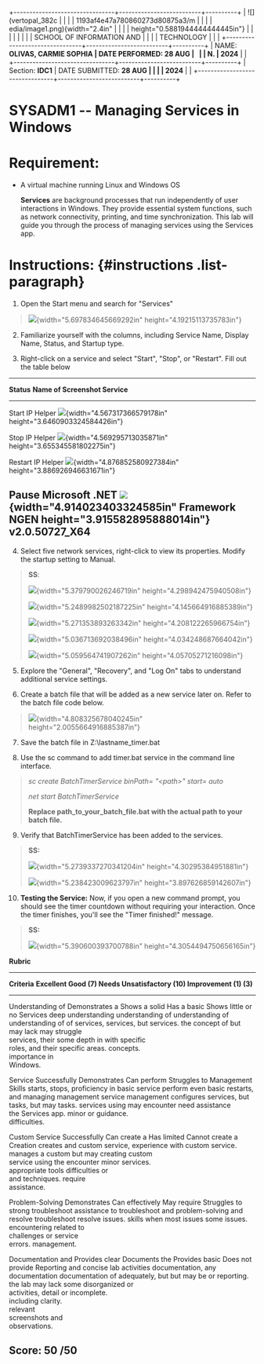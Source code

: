 +--------------------------------+--------------------------+----------+
| ![](vertopal_382c              |                          |          |
| 1193af4e47a780860273d80875a3/m |                          |          |
| edia/image1.png){width="2.4in" |                          |          |
| height="0.5881944444444445in"} |                          |          |
|                                |                          |          |
| SCHOOL OF INFORMATION AND      |                          |          |
| TECHNOLOGY                     |                          |          |
+--------------------------------+--------------------------+----------+
| NAME: **OLIVAS, CARMIE SOPHIA  | DATE PERFORMED: **28 AUG |          |
| N.**                           | 2024**                   |          |
+--------------------------------+--------------------------+----------+
| Section: **IDC1**              | DATE SUBMITTED: **28 AUG |          |
|                                | 2024**                   |          |
+--------------------------------+--------------------------+----------+

# SYSADM1 -- Managing Services in Windows

# Requirement: 

-   A virtual machine running Linux and Windows OS

    **Services** are background processes that run independently of user
    interactions in Windows. They provide essential system functions,
    such as network connectivity, printing, and time synchronization.
    This lab will guide you through the process of managing services
    using the Services app.

# Instructions:  {#instructions .list-paragraph}

1.  Open the Start menu and search for \"Services\"

> ![](vertopal_382c1193af4e47a780860273d80875a3/media/image2.png){width="5.697834645669292in"
> height="4.19215113735783in"}

2.  Familiarize yourself with the columns, including Service Name,
    Display Name, Status, and Startup type.

3.  Right-click on a service and select \"Start\", \"Stop\", or
    \"Restart\". Fill out the table below

  ---------------------------------------------------------------------------------------------------------------------------
  **Status**   **Name of        **Screenshot**
               Service**        
  ------------ ---------------- ---------------------------------------------------------------------------------------------
  Start        IP Helper        ![](vertopal_382c1193af4e47a780860273d80875a3/media/image3.png){width="4.567317366579178in"
                                height="3.6460903324584426in"}

  Stop         IP Helper        ![](vertopal_382c1193af4e47a780860273d80875a3/media/image4.png){width="4.569295713035871in"
                                height="3.655345581802275in"}

  Restart      IP Helper        ![](vertopal_382c1193af4e47a780860273d80875a3/media/image5.png){width="4.876852580927384in"
                                height="3.886926946631671in"}

  Pause        Microsoft .NET   ![](vertopal_382c1193af4e47a780860273d80875a3/media/image6.png){width="4.914023403324585in"
               Framework NGEN   height="3.915582895888014in"}
               v2.0.50727_X64   
  ---------------------------------------------------------------------------------------------------------------------------

4.  Select five network services, right-click to view its properties.
    Modify the startup setting to Manual.

> **SS**:
>
> ![](vertopal_382c1193af4e47a780860273d80875a3/media/image7.png){width="5.379790026246719in"
> height="4.298942475940508in"}
>
> ![](vertopal_382c1193af4e47a780860273d80875a3/media/image8.png){width="5.2489982502187225in"
> height="4.145664916885389in"}
>
> ![](vertopal_382c1193af4e47a780860273d80875a3/media/image9.png){width="5.271353893263342in"
> height="4.208122265966754in"}
>
> ![](vertopal_382c1193af4e47a780860273d80875a3/media/image10.png){width="5.036713692038496in"
> height="4.034248687664042in"}
>
> ![](vertopal_382c1193af4e47a780860273d80875a3/media/image11.png){width="5.059564741907262in"
> height="4.05705271216098in"}

5.  Explore the \"General\", \"Recovery\", and \"Log On\" tabs to
    understand additional service settings.

6.  Create a batch file that will be added as a new service later on.
    Refer to the batch file code below.

> ![](vertopal_382c1193af4e47a780860273d80875a3/media/image12.png){width="4.808325678040245in"
> height="2.0055664916885387in"}

7.  Save the batch file in Z:\\lastname_timer.bat

8.  Use the sc command to add timer.bat service in the command line
    interface.

> *sc create BatchTimerService binPath= \"\<path\>\" start= auto*
>
> *net start BatchTimerService*
>
> **Replace path_to_your_batch_file.bat with the actual path to your
> batch file.**

9.  Verify that BatchTimerService has been added to the services.

> **SS:**
>
> ![](vertopal_382c1193af4e47a780860273d80875a3/media/image13.png){width="5.2739337270341204in"
> height="4.30295384951881in"}
>
> ![](vertopal_382c1193af4e47a780860273d80875a3/media/image14.png){width="5.238423009623797in"
> height="3.897626859142607in"}

10. **Testing the Service:** Now, if you open a new command prompt, you
    should see the timer countdown without requiring your interaction.
    Once the timer finishes, you\'ll see the \"Timer finished!\"
    message.

> **SS:**
>
> ![](vertopal_382c1193af4e47a780860273d80875a3/media/image15.png){width="5.390600393700788in"
> height="4.3054494750656165in"}

**Rubric**

  ---------------------------------------------------------------------------------------
  **Criteria**      **Excellent       **Good (7)**    **Needs          **Unsatisfactory
                    (10)**                            Improvement      (1)**
                                                      (3)**            
  ----------------- ----------------- --------------- ---------------- ------------------
  Understanding of  Demonstrates a    Shows a solid   Has a basic      Shows little or no
  Services          deep              understanding   understanding of understanding of
                    understanding of  of services,    services, but    services.
                    the concept of    but may lack    may struggle     
                    services, their   some depth in   with specific    
                    roles, and their  specific areas. concepts.        
                    importance in                                      
                    Windows.                                           

  Service           Successfully      Demonstrates    Can perform      Struggles to
  Management Skills starts, stops,    proficiency in  basic service    perform even basic
                    restarts, and     managing        management       service management
                    configures        services, but   tasks, but may   tasks.
                    services using    may encounter   need assistance  
                    the Services app. minor           or guidance.     
                                      difficulties.                    

  Custom Service    Successfully      Can create a    Has limited      Cannot create a
  Creation          creates and       custom service, experience with  custom service.
                    manages a custom  but may         creating custom  
                    service using the encounter minor services.        
                    appropriate tools difficulties or                  
                    and techniques.   require                          
                                      assistance.                      

  Problem-Solving   Demonstrates      Can effectively May require      Struggles to
                    strong            troubleshoot    assistance to    troubleshoot and
                    problem-solving   and resolve     troubleshoot     resolve issues.
                    skills when       most issues     some issues.     
                    encountering      related to                       
                    challenges or     service                          
                    errors.           management.                      

  Documentation and Provides clear    Documents the   Provides basic   Does not provide
  Reporting         and concise       lab activities  documentation,   any documentation
                    documentation of  adequately, but but may be       or reporting.
                    the lab           may lack some   disorganized or  
                    activities,       detail or       incomplete.      
                    including         clarity.                         
                    relevant                                           
                    screenshots and                                    
                    observations.                                      

  **Score:**        **50 /50**                                         
  ---------------------------------------------------------------------------------------
